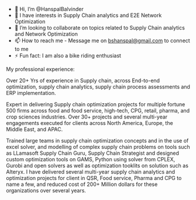 - 👋 Hi, I’m @HanspalBalvinder
- 👀 I have interests in Supply Chain analytics and E2E Network Optimization
- 💞️ I’m looking to collaborate on topics related to Supply Chain analytics and Network Optimization
- 📫 How to reach me - Message me on bshanspal@gmail.com to connect to me
- ⚡ Fun fact: I am also a bike riding enthusiast

My professional experience: 

Over 20+ Yrs of experience in Supply chain, across End-to-end optimization, supply chain analytics, supply chain  process assessments and ERP implementation.

Expert in delivering Supply chain optimization projects for multiple fortune 500 firms across food and food service, high-tech, CPG, retail, pharma, and crop sciences industries. Over 30+ projects and several multi-year engagements executed for clients across North America, Europe, the Middle East, and APAC. 

Trained large teams in supply chain optimization concepts and in the use of excel solver, and modelling of complex supply chain problems on tools such as LLamasoft Supply Chain Guru, Supply Chain Strategist and designed custom optimization tools on GAMS, Python using solver from CPLEX, Gurobi and open solvers as well as optimization tooklits on solution such as Alteryx. I have delivered several multi-year supply chain analytics and optimization projects for client in QSR, Food service, Pharma and CPG to name a few, and reduced cost of 200+ Million dollars for these organizations over several years.  

<!---
HanspalBalvinder/HanspalBalvinder is a ✨ special ✨ repository because its `README.md` (this file) appears on your GitHub profile.
You can click the Preview link to take a look at your changes.
--->
